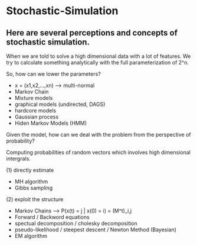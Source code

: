 # Stochastic-Simulation

## Here are several perceptions and concepts of stochastic simulation.

When we are told to solve a high dimensional data with a lot of features. 
We try to calculate something analytically with the full parameterization of 2^n.

So, how can we lower the parameters?

- x = (x1,x2,...,xn) --> multi-normal
- Markov Chain
- Mixture models
- graphical models (undirected, DAGS)
- hardcore models
- Gaussian process
- Hiden Markov Models (HMM)

Given the model, how can we deal with the problem from the perspective of probability?

Computing probabilities of random vectors which involves high dimensional intergrals.

(1) directly estimate
+ MH algorithm
+ Gibbs sampling

(2) exploit the structure 
+ Markov Chains --> P(x(t) = j | x(0) = i) = (M^t)_i,j
+ Forward / Backword equations
+ spectual decomposition / cholesky decomposition
+ pseudo-likelihood / steepest descent / Newton Method (Bayesian)
+ EM algorithm
